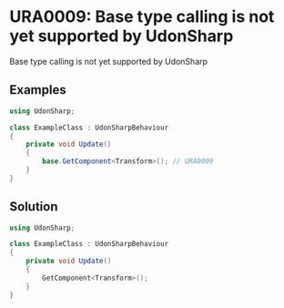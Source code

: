 # URA0009: Base type calling is not yet supported by UdonSharp

Base type calling is not yet supported by UdonSharp

## Examples

```csharp
using UdonSharp;

class ExampleClass : UdonSharpBehaviour
{
    private void Update()
    {
        base.GetComponent<Transform>(); // URA0009
    }
}
```

## Solution

```csharp
using UdonSharp;

class ExampleClass : UdonSharpBehaviour
{
    private void Update()
    {
        GetComponent<Transform>();
    }
}
```
